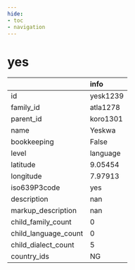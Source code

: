 ```yaml
---
hide:
- toc
- navigation
---
```

# yes
|                      | info     |
|:---------------------|:---------|
| id                   | yesk1239 |
| family_id            | atla1278 |
| parent_id            | koro1301 |
| name                 | Yeskwa   |
| bookkeeping          | False    |
| level                | language |
| latitude             | 9.05454  |
| longitude            | 7.97913  |
| iso639P3code         | yes      |
| description          | nan      |
| markup_description   | nan      |
| child_family_count   | 0        |
| child_language_count | 0        |
| child_dialect_count  | 5        |
| country_ids          | NG       |